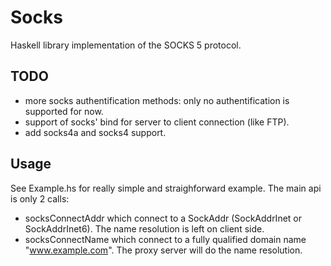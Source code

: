 Socks
=====

Haskell library implementation of the SOCKS 5 protocol.

TODO
----

 * more socks authentification methods: only no authentification is supported for now.
 * support of socks' bind for server to client connection (like FTP).
 * add socks4a and socks4 support.

Usage
-----

See Example.hs for really simple and straighforward example. The main api is only 2 calls:

 * socksConnectAddr which connect to a SockAddr (SockAddrInet or SockAddrInet6).
   The name resolution is left on client side.
 * socksConnectName which connect to a fully qualified domain name "www.example.com".
   The proxy server will do the name resolution.
